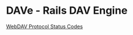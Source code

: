 # DAVe - Rails DAV Engine

[WebDAV Protocol Status Codes](http://msdn.microsoft.com/en-us/library/exchange/aa126058\(v=exchg.65\).aspx)